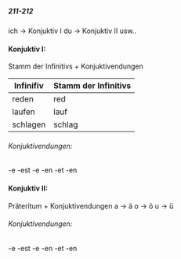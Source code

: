 
##### 211-212
ich -> Konjuktiv I
du -> Konjuktiv II
usw..

#### Konjuktiv I:

Stamm der Infinitivs + Konjuktivendungen

| Infinifiv | Stamm der Infinitivs |
| --------- | -------------------- |
| reden     | red                  |
| laufen    | lauf                 |
| schlagen  | schlag               |
###### Konjuktivendungen:
-e
-est
-e
-en
-et
-en

#### Konjuktiv II:

Präteritum + Konjuktivendungen
a -> ä
o -> ö
u -> ü

###### Konjuktivendungen:
-e
-est
-e
-en
-et
-en
